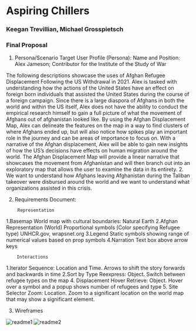 # Aspiring Chillers

### Keegan Trevillian, Michael Grosspietsch

### Final Proposal
1. Persona/Scenario
    Target User Profile (Persona): 
Name and Position: Alex Jameson; Contributor for the Institute of the Study of War

The following descriptions showcase the uses of Afghan Refugee Displacement Following the US Withdrawal in 2021. Alex is tasked with understanding how the actions of the United States have an effect on foreign born individuals that assisted the United States during the course of a foreign campaign. Since there is a large diaspora of Afghans in both the world and within the US itself, Alex does not have the ability to conduct the empirical research himself to gain a full picture of what the movement of Afghans out of afghanistan looked like. By using the Afghan Displacement Map, Alex can delineate the features on the map in a way to find clusters of where Afghans ended up, but will also notice how spikes play an important role in the journey and can be areas of importance to focus on. With a narrative of the Afghan displacement, Alex will be able to gain new insights of how the US’s decisions have effects on human migration around the world. The Afghan Displacement Map will provide a linear narrative that showcases the movement from Afghanistan and will then branch out into an exploratory map that allows the user to examine the data in its entirety. 
    2. We want to understand how Afghans leaving Afghanistan during the Taliban takeover were disbursed around the world
       and we want to understand what organizations assisted in this crisis. 


2. Requirements Document:

        Representation

1.Basemap World map with cultural boundaries: Natural Earth
2.Afghan Representation (World) Proportional symbols (Color specifying Refugee type) 
UNHCR.gov, wrapsnet.org
3.Legend Static symbols showing range of numerical values based on prop symbols
4.Narration Text box above arrow keys

        Interactions

1.Iterator Sequence: Location and Time. Arrows to shift the story forwards and backwards in time
2.Sort by Type Reexpress: Object. Switch between refugee types on the map
4. Displacement Hover Retrieve: Object. Hover over a symbol and a popup shows number of refugees and type
5. Site Selector Zoom: Location. Zoom to a significant location on the world map that may show a significant element. 


3. Wireframes

![readme1](https://github.com/keegan-trevill/TrevGros_2024_Final_Project/assets/117098956/74eb53ec-c07d-45eb-8a22-bce0d2ea726a)
![readme2](https://github.com/keegan-trevill/TrevGros_2024_Final_Project/assets/117098956/aa7812f1-8f2c-4763-bd5e-7402cba38594)





